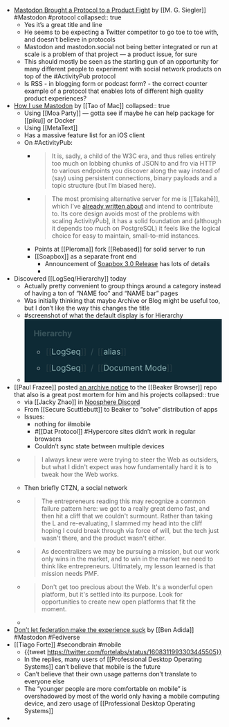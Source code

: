 - [Mastodon Brought a Protocol to a Product Fight](https://500ish.com/mastodon-brought-a-protocol-to-a-product-fight-ba9fda767c6a) by [[M. G. Siegler]] #Mastodon #protocol
  collapsed:: true
	- Yes it’s a great title and line
	- He seems to be expecting a Twitter competitor to go toe to toe with, and doesn’t believe in protocols
	- Mastodon and mastodon.social not being better integrated or run at scale is a problem of that project — a product issue, for sure
	- This should mostly be seen as the starting gun of an opportunity for many different people to experiment with social network products on top of the #ActivityPub protocol
	- Is RSS - in blogging form or podcast form? - the correct counter example of a protocol that enables lots of different high quality product experiences?
- [How I use Mastodon](https://taoofmac.com/space/blog/2022/12/28/1550) by [[Tao of Mac]]
  collapsed:: true
	- Using [[Moa Party]] — gotta see if maybe he can help package for [[piku]] or Docker
	- Using [[MetaText]]
	- Has a massive feature list for an iOS client
	- On #ActivityPub:
		- > It is, sadly, a child of the W3C era, and thus relies entirely too much on lobbing chunks of JSON to and fro via HTTP to various endpoints you discover along the way instead of (say) using persistent connections, binary payloads and a topic structure (but I’m biased here).
		- > The most promising alternative server for me is [[Takahē]], which I’ve [already written about](https://taoofmac.com/space/blog/2022/12/21/0900) and intend to contribute to. Its core design avoids most of the problems with scaling ActivityPub], it has a solid foundation and (although it depends too much on PostgreSQL) it feels like the logical choice for easy to maintain, small-to-mid instances.
		- Points at [[Pleroma]] fork [[Rebased]] for solid server to run
		- [[Soapbox]] as a separate front end
			- Announcement of [Soapbox 3.0 Release](https://soapbox.pub/2022/12/25/releasing-soapbox-3-0/) has lots of details
			-
- Discovered [[LogSeq/Hierarchy]] today
	- Actually pretty convenient to group things around a category instead of having a ton of “NAME foo” and “NAME bar” pages
	- Was initially thinking that maybe Archive or Blog might be useful too, but I don’t like the way this changes the title
	- #screenshot of what the default display is for Hierarchy
	- ![2022-12-28-10-51-11.jpeg](../assets/2022-12-28-10-51-11.jpeg)
- [[Paul Frazee]] posted [an archive notice](https://github.com/beakerbrowser/beaker/blob/master/archive-notice.md) to the [[Beaker Browser]] repo that also is a great post mortem for him and his projects
  collapsed:: true
	- via [[Jacky Zhao]] in [Noosphere Discord](https://discord.com/channels/1003419732516552724/1006037244815089715/1057751973157417042)
	- From [[Secure Scuttlebutt]] to Beaker to “solve” distribution of apps
	- Issues:
		- nothing for #mobile
		- #[[Dat Protocol]] #Hypercore sites didn’t work in regular browsers
		- Couldn’t sync state between multiple devices
	- > I always knew were were trying to steer the Web as outsiders, but what I didn't expect was how fundamentally hard it is to tweak how the Web works.
	- Then briefly CTZN, a social network
	- > The entrepreneurs reading this may recognize a common failure pattern here: we got to a really great demo fast, and then hit a cliff that we couldn't surmount. Rather than taking the L and re-evaluating, I slammed my head into the cliff hoping I could break through via force of will, but the tech just wasn't there, and the product wasn't either.
	- > As decentralizers we may be pursuing a mission, but our work only wins in the market, and to win in the market we need to think like entrepreneurs. Ultimately, my lesson learned is that mission needs PMF.
	- > Don't get too precious about the Web. It's a wonderful open platform, but it's settled into its purpose. Look for opportunities to create new open platforms that fit the moment.
	-
- [Don’t let federation make the experience suck](https://benlog.com/2022/12/28/dont-let-federation-make-the-experience-suck/) by [[Ben Adida]] #Mastodon #Fediverse
- [[Tiago Forte]] #secondbrain #mobile
	- {{tweet https://twitter.com/fortelabs/status/1608311993303445505}}
	- In the replies, many users of [[Professional Desktop Operating Systems]] can’t believe that mobile is the future
	- Can’t believe that their own usage patterns don’t translate to everyone else
	- The “younger people are more comfortable on mobile” is overshadowed by most of the world only having a mobile computing device, and zero usage of [[Professional Desktop Operating Systems]]
-